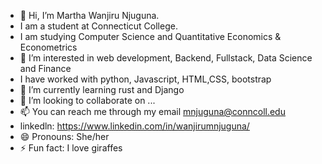 - 👋 Hi, I’m Martha Wanjiru Njuguna.
- I am a student at Connecticut College.
- I am studying Computer Science and Quantitative Economics & Econometrics
- 👀 I’m interested in web development, Backend, Fullstack, Data Science and Finance
- I have worked with python, Javascript, HTML,CSS, bootstrap
- 🌱 I’m currently learning rust and Django
- 💞️ I’m looking to collaborate on ...
- 📫 You can reach me through my email mnjuguna@conncoll.edu
- linkedln: https://www.linkedin.com/in/wanjirumnjuguna/
- 😄 Pronouns: She/her
- ⚡ Fun fact: I love giraffes

